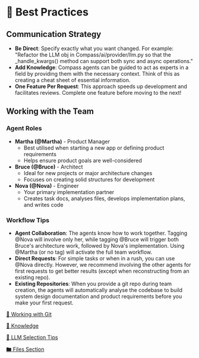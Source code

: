 # 🌟 Best Practices

## Communication Strategy

- **Be Direct**: Specify exactly what you want changed. For example: "Refactor the LLM obj in Compass/ai/provider/llm.py so that the _handle_kwargs() method can support both sync and async operations."
- **Add Knowledge**: Compass agents can be guided to act as experts in a field by providing them with the necessary context. Think of this as creating a cheat sheet of essential information.
- **One Feature Per Request**: This approach speeds up development and facilitates reviews. Complete one feature before moving to the next!

## Working with the Team

### Agent Roles

- **Martha (@Martha)** - Product Manager
    - Best utilised when starting a new app or defining product requirements
    - Helps ensure product goals are well-considered
- **Bruce (@Bruce)** - Architect
    - Ideal for new projects or major architecture changes
    - Focuses on creating solid structures for development
- **Nova (@Nova)** - Engineer
    - Your primary implementation partner
    - Creates task docs, analyses files, develops implementation plans, and writes code

### Workflow Tips

- **Agent Collaboration**: The agents know how to work together. Tagging @Nova will involve only her, while tagging @Bruce will trigger both Bruce's architecture work, followed by Nova's implementation. Using @Martha (or no tag) will activate the full team workflow.
- **Direct Requests**: For simple tasks or when in a rush, you can use @Nova directly. However, we recommend involving the other agents for first requests to get better results (except when reconstructing from an existing repo).
- **Existing Repositories**: When you provide a git repo during team creation, the agents will automatically analyse the codebase to build system design documentation and product requirements before you make your first request.

[🌋 Working with Git](/best_practices/working_with_git.md)

[🧠 Knowledge](/best_practices/knowledge.md)

[🤖 LLM Selection Tips](/best_practices/llm_selection_tips.md)

[🖿 Files Section](/best_practices/files_section.md)